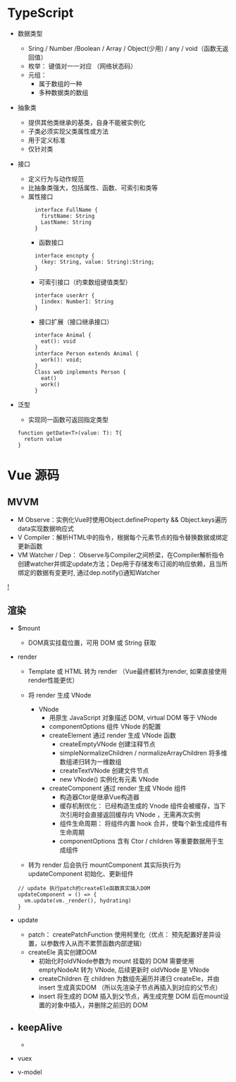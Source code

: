 # TypeScript

- 数据类型
  - Sring / Number /Boolean / Array / Object(少用) / any / void（函数无返回值）
  - 枚举： 键值对一一对应 （网络状态码）
  - 元组：
    - 属于数组的一种
    - 多种数据类的数组
    
- 抽象类
  - 提供其他类继承的基类，自身不能被实例化
  - 子类必须实现父类属性或方法
  - 用于定义标准
  - 仅针对类
  
- 接口
  - 定义行为与动作规范
  - 比抽象类强大，包括属性、函数、可索引和类等
  - 属性接口
    ```
      interface FullName {
        firstName: String
        LastName: String
      }
    ```
    - 函数接口
    ```
      interface encnpty {
        (key: String, value: String):String;
      }
    ```
    - 可索引接口（约束数组键值类型）
    ```
      interface userArr {
        [index: Number]: String
      }
    ```
    - 接口扩展（接口继承接口）
    ```
      interface Animal {
        eat(): void
      }
      interface Person extends Animal {
        work(): void;
      }
      Class web inplements Person {
        eat()
        work()
      }
    ```
- 泛型
  - 实现同一函数可返回指定类型
  ```
  function getDate<T>(value: T): T{
    return value
  }
  ```

# Vue 源码

## MVVM
- M Observe：实例化Vue时使用Object.defineProperty && Object.keys遍历data实现数据响应式
- V Compiler：解析HTML中的指令，根据每个元素节点的指令替换数据或绑定更新函数
- VM Watcher / Dep： Observe与Compiler之间桥梁，在Compiler解析指令创建watcher并绑定update方法；Dep用于存储发布订阅的响应依赖，且当所绑定的数据有变更时, 通过dep.notify()通知Watcher

[!](mvvm.png)

## 渲染
- $mount
  - DOM真实挂载位置，可用 DOM 或 String 获取
- render
  - Template 或 HTML 转为 render （Vue最终都转为render, 如果直接使用render性能更优）
  - 将 render 生成 VNode
    - VNode
      - 用原生 JavaScript 对象描述 DOM, virtual DOM 等于 VNode
      - componentOptions 组件 VNode 的配置
      - createElement 通过 render 生成 VNode 函数
        - createEmptyVNode 创建注释节点
        - simpleNormalizeChildren / normalizeArrayChildren 将多维数组递归转为一维数组
        - createTextVNode 创建文件节点
        - new VNode() 实例化有元素 VNode
      - createComponent 通过 render 生成 VNode 组件
        - 构造器Ctor是继承Vue构造器
        - 缓存机制优化： 已经构造生成的 Vnode 组件会被缓存，当下次引用时会直接返回缓存内 VNode ，无需再次实例
        - 组件生命周期： 将组件内置 hook 合并，使每个新生成组件有生命周期
        - componentOptions 含有 Ctor / children 等重要数据用于生成组件
        
  - 转为 render 后会执行 mountComponent 其实际执行为 updateComponent 初始化、更新组件
  ```
  // update 执行patch的createEle函数真实插入DOM
  updateComponent = () => {
    vm.update(vm._render(), hydrating)
  }
  ```
- update 
  - patch： createPatchFunction 使用柯里化（优点： 预先配置好差异设置，以参数传入从而不累赘函数内部逻辑）
  - createEle 真实创建DOM
    - 初始化时oldVNode参数为 mount 挂载的 DOM 需要使用 emptyNodeAt 转为 VNode, 后续更新时 oldVNode 是 VNode
    - createChildren 在 children 为数组先遍历并递归 createEle，并由 insert 生成真实DOM （所以先渲染子节点再插入到对应的父节点）
    - insert 将生成的 DOM 插入到父节点，再生成完整 DOM 后在mount设置的对象中插入，并删除之前旧的 DOM

- keepAlive
  -
  -
- vuex
- v-model

